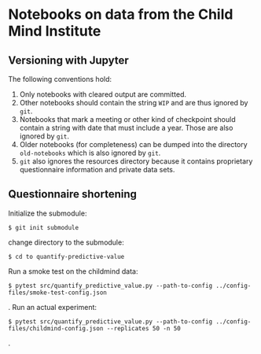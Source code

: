 # Notebooks on data from the Child Mind Institute

##  Versioning with Jupyter

The following conventions hold:

1. Only notebooks with cleared output are committed.
2. Other notebooks should contain the string `WIP` and are thus ignored by `git`.
3. Notebooks that mark a meeting or other kind of checkpoint should contain a string with date that must include a year. Those are also ignored by `git`.
4. Older notebooks (for completeness) can be dumped into the directory `old-notebooks` which is also ignored by `git`.
5. `git` also ignores the resources directory because it contains proprietary questionnaire information and private data sets.


##  Questionnaire shortening

Initialize the submodule:
```
$ git init submodule
```
change directory to the submodule:
```
$ cd to quantify-predictive-value
```
Run a smoke test on the childmind data:
```
$ pytest src/quantify_predictive_value.py --path-to-config ../config-files/smoke-test-config.json
```
.
Run an actual experiment:
```
$ pytest src/quantify_predictive_value.py --path-to-config ../config-files/childmind-config.json --replicates 50 -n 50
```
.
